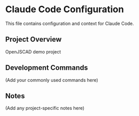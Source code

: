 # Claude Code Configuration

This file contains configuration and context for Claude Code.

## Project Overview
OpenJSCAD demo project

## Development Commands
(Add your commonly used commands here)

## Notes
(Add any project-specific notes here)